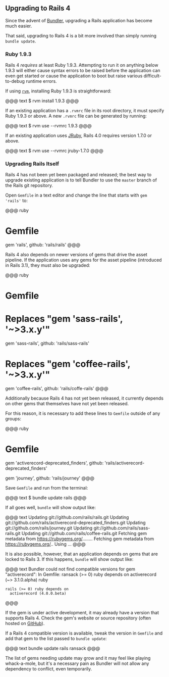 ## Upgrading to Rails 4

Since the advent of [Bundler](http://gembundler.com), upgrading a Rails
application has become much easier.

That said, upgrading to Rails 4 is a bit more involved than simply running
`bundle update`.

### Ruby 1.9.3

Rails 4 *requires* at least Ruby 1.9.3. Attempting to run it on anything below
1.9.3 will either cause syntax errors to be raised before the application can
even get started or cause the application to boot but raise various
difficult-to-debug runtime errors.

If using [`rvm`](https://rvm.io/), installing Ruby 1.9.3 is straightforward:

@@@ text
$ rvm install 1.9.3
@@@

If an existing application has a `.rvmrc` file in its root directory, it must
specify Ruby 1.9.3 or above. A new `.rvmrc` file can be generated by running:

@@@ text
$ rvm use --rvmrc 1.9.3
@@@

<!-- TODO: actcheck this -->
If an existing application uses [JRuby](http://jruby.org), Rails 4.0 requires
version 1.7.0 or above.

@@@ text
$ rvm use --rvmrc jruby-1.7.0
@@@

<!-- TODO: Update for final release -->

### Upgrading Rails Itself

Rails 4 has not been yet been packaged and released; the best way to upgrade
existing application is to tell Bundler to use the `master` branch of the Rails
git repository.

Open `Gemfile` in a text editor and change the line that starts with `gem
'rails'` to:

@@@ ruby
# Gemfile
gem 'rails', github: 'rails/rails'
@@@

Rails 4 also depends on newer versions of gems that drive the asset pipeline.
If the application uses any gems for the asset pipeline (introduced in Rails
3.1), they must also be upgraded:

@@@ ruby
# Gemfile

# Replaces "gem 'sass-rails', '~>3.x.y'"
gem 'sass-rails', github: 'rails/sass-rails'

# Replaces "gem 'coffee-rails', '~>3.x.y'"
gem 'coffee-rails', github: 'rails/coffe-rails'
@@@

<!-- TODO: Remove after release -->
Additionally because Rails 4 has not yet been released, it currently depends on
other gems that themselves have not yet been released.

For this reason, it is necessary to add these lines to `Gemfile` outside of
any groups:

@@@ ruby
# Gemfile
gem 'activerecord-deprecated_finders', 
  github: 'rails/activerecord-deprecated_finders'

gem 'journey', github: 'rails/journey'
@@@

Save `Gemfile` and run from the terminal:

@@@ text
$ bundle update rails
@@@

If all goes well, `bundle` will show output like:

@@@ text
Updating git://github.com/rails/rails.git
Updating git://github.com/rails/activerecord-deprecated_finders.git
Updating git://github.com/rails/journey.git
Updating git://github.com/rails/sass-rails.git
Updating git://github.com/rails/coffee-rails.git
Fetching gem metadata from https://rubygems.org/........
Fetching gem metadata from https://rubygems.org/..
Using ...
@@@

<!-- TODO: At some point, factory_girl_rails will support Rails 4.0. Clarify
the point here -->
It is also possible, however, that an application depends on gems that are
locked to Rails 3. If this happens, `bundle` will show output like:

@@@ text
Bundler could not find compatible versions for gem "activerecord":
  In Gemfile:
    ransack (>= 0) ruby depends on
      activerecord (~> 3.1.0.alpha) ruby

    rails (>= 0) ruby depends on
      activerecord (4.0.0.beta)
@@@

If the gem is under active development, it may already have a version that
supports Rails 4. Check the gem's website or source repository (often hosted on
[GitHub](http://github.com)).

If a Rails 4 compatible version is available, tweak the version in `Gemfile`
and add that gem to the list passed to `bundle update`:

@@@ text
bundle update rails ransack
@@@

The list of gems needing update may grow and it may feel like playing
whack-a-mole, but it's a necessary pain as Bundler will not allow any
dependency to conflict, even temporarily.
